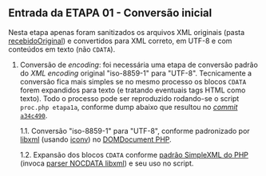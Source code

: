 ## Entrada da ETAPA 01 - Conversão inicial

Nesta etapa apenas foram sanitizados os arquivos XML originais (pasta [recebidoOriginal](../../recebidoOriginal)) e convertidos para XML correto, em UTF-8 e com conteúdos em texto (não `CDATA`).

1. Conversão de *encoding*: foi necessária uma etapa de conversão padrão do *XML encoding* original "iso-8859-1" para "UTF-8". Tecnicamente a conversão fica mais simples se no mesmo processo os blocos `CDATA` forem expandidos para texto (e tratando eventuais tags HTML como texto).  Todo o processo pode ser reproduzido rodando-se o script `proc.php etapa1a`, conforme dump abaixo  que resultou no  [*commit* `a34c490`](https://github.com/ppKrauss/SBPqO-2020/commit/a34c49006f6a71b5b1f8423a508115edd85dae92).

    1.1. Conversão "iso-8859-1" para "UTF-8", conforme padronizado por [libxml](http://www.xmlsoft.org/html/libxml-encoding.html) (usando [iconv](https://www.gnu.org/software/libiconv/)) no [DOMDocument PHP](https://www.php.net/manual/en/book.dom.php).

    1.2. Expansão dos blocos `CDATA` conforme [padrão SimpleXML do PHP](https://www.php.net/manual/en/book.simplexml.php) (invoca [parser NOCDATA libxml](http://www.xmlsoft.org/html/libxml-parser.html)) e seu uso no script.
